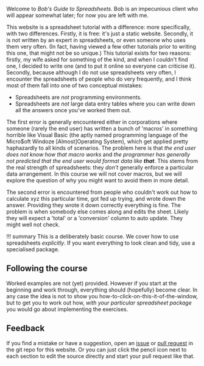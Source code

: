 Welcome to *Bob's Guide to Spreadsheets*.  Bob is an impecunious client who will
appear somewhat later; for now you are left with me.

This website is a spreadsheet tutorial with a difference: more specifically,
with two differences.  Firstly, it is free: it's just a static website.
Secondly, it is not written by an expert in spreadsheets, or even someone who
uses them very often.  (In fact, having viewed a few other tutorials prior to
writing this one, that might not be so unique.)  This tutorial exists for two
reasons: firstly, my wife asked for something of the kind, and when I couldn't
find one, I decided to write one (and to put it online so everyone can criticise
it).  Secondly, because although I do not use spreadsheets very often, I
encounter the spreadsheets of people who do very frequently, and I think most of
them fall into one of two conceptual mistakes:

- Spreadsheets are *not* programming environments.
- Spreadsheets are *not* large data entry tables where you can write down all
  the answers once you've worked them out.
  
The first error is generally encountered either in corporations where someone
(rarely the end user) has written a bunch of 'macros' in something horrible like
Visual Basic (the aptly named programming language of the Micro$oft Windoze
[Almost]Operating System), which get applied pretty haphazardly to all kinds of
scenarios.  The problem here is that *the end user does not know how that macro
works* and _the programmer has generally not predicted that the end user would
format data like **that**_.  This stems from the real strength of spreadsheets:
they *don't* generally enforce a particular data arrangement.  In this course we
will not cover macros, but we will explore the question of why you might want to
avoid them in more detail.

The second error is encountered from people who couldn't work out how to
calculate xyz this particular time, got fed up trying, and wrote down the
answer.  Providing they wrote it down correctly everything is fine.  The problem
is when somebody else comes along and edits the sheet.  Likely they will expect
a 'total' or a 'conversion' column to auto update.  They might well not check.

!!! summary
    This is a deliberately basic course.  We cover how to use spreadsheets
    *explicitly*.  If you want everything to look clean and tidy, use a specialised package.

## Following the course

Worked examples are not (yet) provided.  However if you start at the beginning
and work through, everything should (hopefully) become clear.  In any case the
idea is not to show you how-to-click-on-this-it-of-the-window, but to get you to
work out how, *with your particular spreadsheet package* you would go about
implementing the exercises.

## Feedback

If you find a mistake or have a suggestion, open an
[issue](https://github.com/2e0byo/spreadsheets/issues) or [pull
request](https://github.com/2e0byo/spreadsheets/pulls) in the git repo for this
website.  Or you can just click the pencil icon next to each section to edit the
source directly and start your pull request like that.
